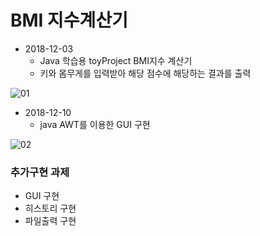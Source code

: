 # BMI 지수계산기

* 2018-12-03
  * Java 학습용 toyProject BMI지수 계산기
  * 키와 몸무게를 입력받아 해당 점수에 해당하는 결과를 출력

![01](https://github.com/younggeun0/younggeun0.github.io/blob/master/_posts/img/toyProjects/bmi01.PNG?raw=true)

* 2018-12-10
  * java AWT를 이용한 GUI 구현
 
![02](https://github.com/younggeun0/younggeun0.github.io/blob/master/_posts/img/toyProjects/bmi02.png?raw=true)


### 추가구현 과제
* GUI 구현
* 히스토리 구현
* 파일출력 구현

